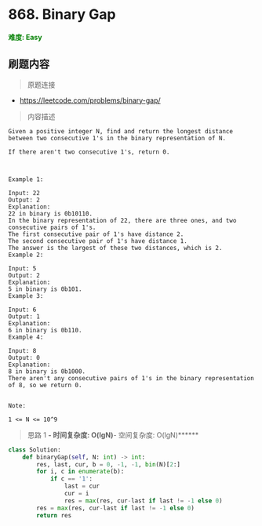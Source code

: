 # 868. Binary Gap

**<font color=green>难度: Easy</font>**

## 刷题内容

> 原题连接

* https://leetcode.com/problems/binary-gap/

> 内容描述

```
Given a positive integer N, find and return the longest distance between two consecutive 1's in the binary representation of N.

If there aren't two consecutive 1's, return 0.

 

Example 1:

Input: 22
Output: 2
Explanation: 
22 in binary is 0b10110.
In the binary representation of 22, there are three ones, and two consecutive pairs of 1's.
The first consecutive pair of 1's have distance 2.
The second consecutive pair of 1's have distance 1.
The answer is the largest of these two distances, which is 2.
Example 2:

Input: 5
Output: 2
Explanation: 
5 in binary is 0b101.
Example 3:

Input: 6
Output: 1
Explanation: 
6 in binary is 0b110.
Example 4:

Input: 8
Output: 0
Explanation: 
8 in binary is 0b1000.
There aren't any consecutive pairs of 1's in the binary representation of 8, so we return 0.
 

Note:

1 <= N <= 10^9
```

> 思路 1
******- 时间复杂度: O(lgN)******- 空间复杂度: O(lgN)******




```python
class Solution:
    def binaryGap(self, N: int) -> int:
        res, last, cur, b = 0, -1, -1, bin(N)[2:]
        for i, c in enumerate(b):
            if c == '1':
                last = cur
                cur = i
                res = max(res, cur-last if last != -1 else 0)
        res = max(res, cur-last if last != -1 else 0)
        return res
```

























